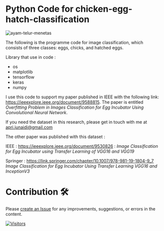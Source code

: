 # Python Code for chicken-egg-hatch-classification
![ayam-telur-menetas](https://github.com/aprijunaidi/chicken-egg-hatch-classification/assets/7279471/783be8fa-a03c-4d88-8516-e2355d4f5521)

The following is the programme code for image classification, which consists of three classes: eggs, chicks, and hatched eggs.

Library that use in code :
- os
- matplotlib
- tensorflow
- keras
- numpy

I use this code to support my paper published in IEEE with the following link: https://ieeexplore.ieee.org/document/9588815. The paper is entitled *Overfitting Problem in Images Classification for Egg Incubator Using Convolutional Neural Network*.

If you need the dataset in this research, please get in touch with me at apri.junaidi@gmail.com

The other paper was published with this dataset :

IEEE : https://ieeexplore.ieee.org/document/9530826 : *Image Classification for Egg Incubator using Transfer Learning of VGG16 and VGG19*

Springer : https://link.springer.com/chapter/10.1007/978-981-19-1804-9_7 *Image Classification for Egg Incubator Using Transfer Learning VGG16 and InceptionV3*

# Contribution :hammer_and_wrench:

Please [create an Issue](https://github.com/aprijunaidi/chicken-egg-hatch-classification/issues) for any improvements, suggestions, or errors in the content.


[![Visitors](https://api.visitorbadge.io/api/visitors?path=https%3A%2F%2Fgithub.com%2Faprijunaidi%2Fchicken-egg-hatch-classification&countColor=%23263759)](https://visitorbadge.io/status?path=https%3A%2F%2Fgithub.com%2Faprijunaidi%2Fchicken-egg-hatch-classification)

